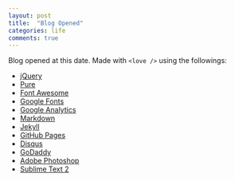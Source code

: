```yaml
---
layout: post
title:  "Blog Opened"
categories: life
comments: true
---
```


Blog opened at this date. Made with `<love />` using the followings:

- <a href="http://jquery.com/" target="_blank">jQuery</a>
- <a href="http://purecss.io/" target="_blank">Pure</a>
- <a href="http://fortawesome.github.io/Font-Awesome/" target="_blank">Font Awesome</a>
- <a href="http://www.google.com/fonts" target="_blank">Google Fonts</a>
- <a href="http://www.google.com/analytics/" target="_blank">Google Analytics</a>
- <a href="http://daringfireball.net/projects/markdown/" target="_blank">Markdown</a>
- <a href="http://jekyllrb.com" target="_blank">Jekyll</a>
- <a href="http://pages.github.com/" target="_blank">GitHub Pages</a>
- <a href="http://disqus.com/" target="_blank">Disqus</a>
- <a href="http://www.godaddy.com/" target="_blank">GoDaddy</a>
- <a href="http://www.photoshop.com/" target="_blank">Adobe Photoshop</a>
- <a href="http://www.sublimetext.com/2" target="_blank">Sublime Text 2</a>